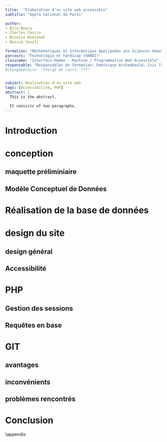 ```yaml
---
title:  "Elaboration d'un site web accessible"
subtitle: "Opéra national de Paris"

author:
- Bilo Boury
- Charles Cascio
- Nicolas Roelandt
- Nassim Yousfi

formation: "Mathématiques et Informatique Appliquées aux Sciences Humaines et Sociales (MIASHS)"
parcours: "Technologie et handicap (HANDI)"
classname: "Interface Homme - Machine / Programmation Web Accessible"
responsable: "Responsables de formation: Dominique Archambauld, Isis Truck (Université Paris 8)"
#chargeDeCours: "Chargé de cours: ???"


subject: Réalisation d'un site web
tags: [Accessibilité, PHP]
abstract: |
  This is the abstract.

  It consists of two paragraphs.
---
```








[//]: # (This may be the most platform independent comment)


# Introduction

# conception

## maquette préliminiaire

## Modèle Conceptuel de Données

# Réalisation de la base de données

# design du site

## design général

##  Accessibilité

# PHP

## Gestion des sessions

## Requêtes en base

# GIT
## avantages
## inconvénients
## problèmes rencontrés


# Conclusion

\appendix
